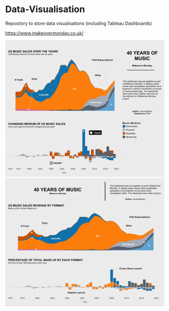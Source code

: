 # Data-Visualisation
Repository to store data visualisations (including Tableau Dashboards)


https://www.makeovermonday.co.uk/

![alt text](40YearsOfMusic/40YearsOfMusicv2.png)
![alt text](40YearsOfMusic/40YearsOfMusic.png)

